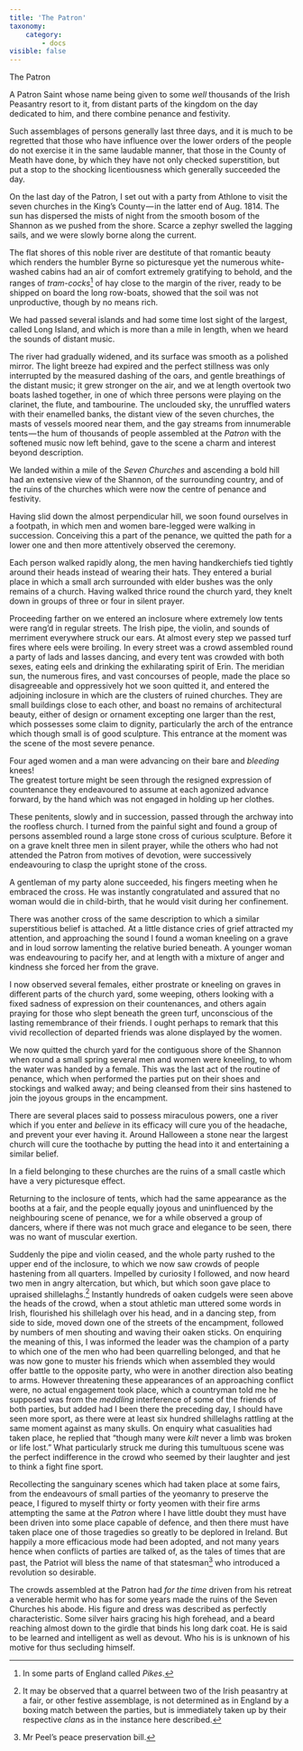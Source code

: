 ```yaml
---
title: 'The Patron'
taxonomy:
    category:
        - docs
visible: false
---
```


The Patron  
  
A Patron Saint whose name being given to some *well* thousands of the Irish Peasantry resort to it, from distant parts of the kingdom on the day dedicated to him, and there combine penance and festivity.  
  
Such assemblages of persons generally last three days, and it is much to be regretted that those who have influence over the lower orders of the people do not exercise it in the same laudable manner, that those in the County of Meath have done, by which they have not only checked superstition, but put a stop to the shocking licentiousness which generally succeeded the day.  
  
On the last day of the Patron, I set out with a party from Athlone to visit the seven churches in the King’s County — in the latter end of Aug. 1814. The sun has dispersed the mists of night from the smooth bosom of the Shannon as we pushed from the shore. Scarce a zephyr swelled the lagging sails, and we were slowly borne along the current.  
  
The flat shores of this noble river are destitute of that romantic beauty which renders the humbler Byrne so picturesque yet the numerous white-washed cabins had an air of comfort extremely gratifying to behold, and the ranges of *tram-cocks*[^1] of hay close to the margin of the river, ready to be shipped on board the long row-boats, showed that the soil was not unproductive, though by no means rich.  
  
We had passed several islands and had some time lost sight of the largest, called Long Island, and which is more than a mile in length, when we heard the sounds of distant music.  
  
The river had gradually widened, and its surface was smooth as a polished mirror. The light breeze had expired and the perfect stillness was only interrupted by the measured dashing of the oars, and gentle breathings of the distant music; it grew stronger on the air, and we at length overtook two boats lashed together, in one of which three persons were playing on the clarinet, the flute, and tambourine. The unclouded sky, the unruffled waters with their enamelled banks, the distant view of the seven churches, the masts of vessels moored near them, and the gay streams from innumerable tents — the hum of thousands of people assembled at the *Patron* with the softened music now left behind, gave to the scene a charm and interest beyond description.  
  
We landed within a mile of the *Seven Churches* and ascending a bold hill had an extensive view of the Shannon, of the surrounding country, and of the ruins of the churches which were now the centre of penance and festivity.  
  
Having slid down the almost perpendicular hill, we soon found ourselves in a footpath, in which men and women bare-legged were walking in succession. Conceiving this a part of the penance, we quitted the path for a lower one and then more attentively observed the ceremony.  
  
Each person walked rapidly along, the men having handkerchiefs tied tightly around their heads instead of wearing their hats. They entered a burial place in which a small arch surrounded with elder bushes was the only remains of a church. Having walked thrice round the church yard, they knelt down in groups of three or four in silent prayer.  
  
Proceeding farther on we entered an inclosure where extremely low tents were rang’d in regular streets. The Irish pipe, the violin, and sounds of merriment everywhere struck our ears. At almost every step we passed turf fires where eels were broiling. In every street was a crowd assembled round a party of lads and lasses dancing, and every tent was crowded with both sexes, eating eels and drinking the exhilarating spirit of Erin. The meridian sun, the numerous fires, and vast concourses of people, made the place so disagreeable and oppressively hot we soon quitted it, and entered the adjoining inclosure in which are the clusters of ruined churches. They are small buildings close to each other, and boast no remains of architectural beauty, either of design or ornament excepting one larger than the rest, which possesses some claim to dignity, particularly the arch of the entrance which though small is of good sculpture. This entrance at the moment was the scene of the most severe penance.  
  
Four aged women and a man were advancing on their bare and *bleeding* knees!  
The greatest torture might be seen through the resigned expression of countenance they endeavoured to assume at each agonized advance forward, by the hand which was not engaged in holding up her clothes.  
  
These penitents, slowly and in succession, passed through the archway into the roofless church. I turned from the painful sight and found a group of persons assembled round a large stone cross of curious sculpture. Before it on a grave knelt three men in silent prayer, while the others who had not attended the Patron from motives of devotion, were successively endeavouring to clasp the upright stone of the cross.  
  
A gentleman of my party alone succeeded, his fingers meeting when he embraced the cross. He was instantly congratulated and assured that no woman would die in child-birth, that he would visit during her confinement.  
  
There was another cross of the same description to which a similar superstitious belief is attached. At a little distance cries of grief attracted my attention, and approaching the sound I found a woman kneeling on a grave and in loud sorrow lamenting the relative buried beneath. A younger woman was endeavouring to pacify her, and at length with a mixture of anger and kindness she forced her from the grave.  
  
I now observed several females, either prostrate or kneeling on graves in different parts of the church yard, some weeping, others looking with a fixed sadness of expression on their countenances, and others again praying for those who slept beneath the green turf, unconscious of the lasting remembrance of their friends. I ought perhaps to remark that this vivid recollection of departed friends was alone displayed by the women.  
  
We now quitted the church yard for the contiguous shore of the Shannon when round a small spring several men and women were kneeling, to whom the water was handed by a female. This was the last act of the routine of penance, which when performed the parties put on their shoes and stockings and walked away; and being cleansed from their sins hastened to join the joyous groups in the encampment.  
  
There are several places said to possess miraculous powers, one a river which if you enter and *believe* in its efficacy will cure you of the headache, and prevent your ever having it. Around Halloween a stone near the largest church will cure the toothache by putting the head into it and entertaining a similar belief.  
  
In a field belonging to these churches are the ruins of a small castle which have a very picturesque effect.  
  
Returning to the inclosure of tents, which had the same appearance as the booths at a fair, and the people equally joyous and uninfluenced by the neighbouring scene of penance, we for a while observed a group of dancers, where if there was not much grace and elegance to be seen, there was no want of muscular exertion.  
  
Suddenly the pipe and violin ceased, and the whole party rushed to the upper end of the inclosure, to which we now saw crowds of people hastening from all quarters. Impelled by curiosity I followed, and now heard two men in angry altercation, but which, but which soon gave place to upraised shillelaghs.[^2] Instantly hundreds of oaken cudgels were seen above the heads of the crowd, when a stout athletic man uttered some words in Irish, flourished his shillelagh over his head, and in a dancing step, from side to side, moved down one of the streets of the encampment, followed by numbers of men shouting and waving their oaken sticks. On enquiring the meaning of this, I was informed the leader was the champion of a party to which one of the men who had been quarrelling belonged, and that he was now gone to muster his friends which when assembled they would offer battle to the opposite party, who were in another direction also beating to arms. However threatening these appearances of an approaching conflict were, no actual engagement took place, which a countryman told me he supposed was from the *meddling* interference of some of the friends of both parties, but added had I been there the preceding day, I should have seen more sport, as there were at least six hundred shillelaghs rattling at the same moment against as many skulls. On enquiry what casualities had taken place, he replied that “though many were *kilt* never a limb was broken or life lost.” What particularly struck me during this tumultuous scene was the perfect indifference in the crowd who seemed by their laughter and jest to think a fight fine sport.  
  
Recollecting the sanguinary scenes which had taken place at some fairs, from the endeavours of small parties of the yeomanry to preserve the peace, I figured to myself thirty or forty yeomen with their fire arms attempting the same at the *Patron* where I have little doubt they must have been driven into some place capable of defence, and then there must have taken place one of those tragedies so greatly to be deplored in Ireland. But happily a more efficacious mode had been adopted, and not many years hence when conflicts of parties are talked of, as the tales of times that are past, the Patriot will bless the name of that statesman[^3] who introduced a revolution so desirable.  
  
The crowds assembled at the Patron had *for the time* driven from his retreat a venerable hermit who has for some years made the ruins of the Seven Churches his abode. His figure and dress was described as perfectly characteristic. Some silver hairs gracing his high forehead, and a beard reaching almost down to the girdle that binds his long dark coat. He is said to be learned and intelligent as well as devout. Who his is is unknown of his motive for thus secluding himself.  

[^1]: In some parts of England called *Pikes*.  
  
[^2]: It may be observed that a quarrel between two of the Irish peasantry at a fair, or other festive assemblage, is not determined as in England by a boxing match between the parties, but is immediately taken up by their respective *clans* as in the instance here described.  
  
[^3]: Mr Peel’s peace preservation bill.  